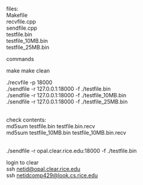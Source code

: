 files:
<br>Makefile
<br>recvfile.cpp
<br>sendfile.cpp
<br>testfile.bin
<br>testfile_10MB.bin
<br>testfile_25MB.bin


commands

make
make clean


./recvfile -p 18000
<br>./sendfile -r 127.0.0.1:18000 -f ./testfile.bin
<br>./sendfile -r 127.0.0.1:18000 -f ./testfile_10MB.bin
<br>./sendfile -r 127.0.0.1:18000 -f ./testfile_25MB.bin

<br>check contents:
<br>md5sum testfile.bin testfile.bin.recv
<br>md5sum testfile_10MB.bin testfile_10MB.bin.recv

<br> ./sendfile -r opal.clear.rice.edu:18000 -f ./testfile.bin

login to clear
<br>ssh netid@opal.clear.rice.edu
<br>ssh netidcomp429@look.cs.rice.edu
